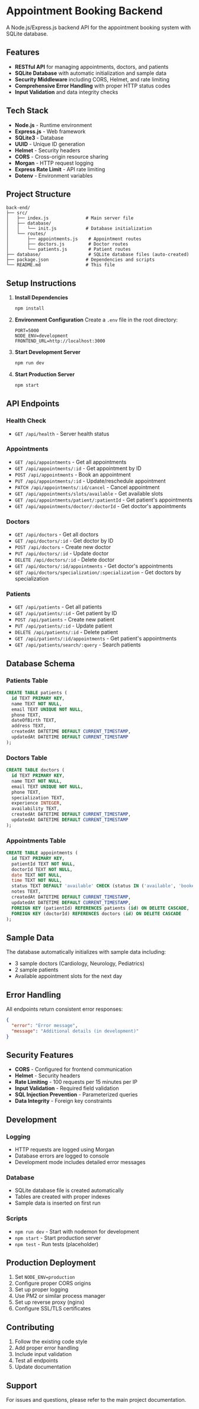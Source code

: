 # Appointment Booking Backend

A Node.js/Express.js backend API for the appointment booking system with SQLite database.

## Features

- **RESTful API** for managing appointments, doctors, and patients
- **SQLite Database** with automatic initialization and sample data
- **Security Middleware** including CORS, Helmet, and rate limiting
- **Comprehensive Error Handling** with proper HTTP status codes
- **Input Validation** and data integrity checks

## Tech Stack

- **Node.js** - Runtime environment
- **Express.js** - Web framework
- **SQLite3** - Database
- **UUID** - Unique ID generation
- **Helmet** - Security headers
- **CORS** - Cross-origin resource sharing
- **Morgan** - HTTP request logging
- **Express Rate Limit** - API rate limiting
- **Dotenv** - Environment variables

## Project Structure

```
back-end/
├── src/
│   ├── index.js              # Main server file
│   ├── database/
│   │   └── init.js           # Database initialization
│   └── routes/
│       ├── appointments.js    # Appointment routes
│       ├── doctors.js         # Doctor routes
│       └── patients.js        # Patient routes
├── database/                  # SQLite database files (auto-created)
├── package.json              # Dependencies and scripts
└── README.md                 # This file
```

## Setup Instructions

1. **Install Dependencies**
   ```bash
   npm install
   ```

2. **Environment Configuration**
   Create a `.env` file in the root directory:
   ```env
   PORT=5000
   NODE_ENV=development
   FRONTEND_URL=http://localhost:3000
   ```

3. **Start Development Server**
   ```bash
   npm run dev
   ```

4. **Start Production Server**
   ```bash
   npm start
   ```

## API Endpoints

### Health Check
- `GET /api/health` - Server health status

### Appointments
- `GET /api/appointments` - Get all appointments
- `GET /api/appointments/:id` - Get appointment by ID
- `POST /api/appointments` - Book an appointment
- `PUT /api/appointments/:id` - Update/reschedule appointment
- `PATCH /api/appointments/:id/cancel` - Cancel appointment
- `GET /api/appointments/slots/available` - Get available slots
- `GET /api/appointments/patient/:patientId` - Get patient's appointments
- `GET /api/appointments/doctor/:doctorId` - Get doctor's appointments

### Doctors
- `GET /api/doctors` - Get all doctors
- `GET /api/doctors/:id` - Get doctor by ID
- `POST /api/doctors` - Create new doctor
- `PUT /api/doctors/:id` - Update doctor
- `DELETE /api/doctors/:id` - Delete doctor
- `GET /api/doctors/:id/appointments` - Get doctor's appointments
- `GET /api/doctors/specialization/:specialization` - Get doctors by specialization

### Patients
- `GET /api/patients` - Get all patients
- `GET /api/patients/:id` - Get patient by ID
- `POST /api/patients` - Create new patient
- `PUT /api/patients/:id` - Update patient
- `DELETE /api/patients/:id` - Delete patient
- `GET /api/patients/:id/appointments` - Get patient's appointments
- `GET /api/patients/search/:query` - Search patients

## Database Schema

### Patients Table
```sql
CREATE TABLE patients (
  id TEXT PRIMARY KEY,
  name TEXT NOT NULL,
  email TEXT UNIQUE NOT NULL,
  phone TEXT,
  dateOfBirth TEXT,
  address TEXT,
  createdAt DATETIME DEFAULT CURRENT_TIMESTAMP,
  updatedAt DATETIME DEFAULT CURRENT_TIMESTAMP
);
```

### Doctors Table
```sql
CREATE TABLE doctors (
  id TEXT PRIMARY KEY,
  name TEXT NOT NULL,
  email TEXT UNIQUE NOT NULL,
  phone TEXT,
  specialization TEXT,
  experience INTEGER,
  availability TEXT,
  createdAt DATETIME DEFAULT CURRENT_TIMESTAMP,
  updatedAt DATETIME DEFAULT CURRENT_TIMESTAMP
);
```

### Appointments Table
```sql
CREATE TABLE appointments (
  id TEXT PRIMARY KEY,
  patientId TEXT NOT NULL,
  doctorId TEXT NOT NULL,
  date TEXT NOT NULL,
  time TEXT NOT NULL,
  status TEXT DEFAULT 'available' CHECK (status IN ('available', 'booked', 'cancelled', 'completed')),
  notes TEXT,
  createdAt DATETIME DEFAULT CURRENT_TIMESTAMP,
  updatedAt DATETIME DEFAULT CURRENT_TIMESTAMP,
  FOREIGN KEY (patientId) REFERENCES patients (id) ON DELETE CASCADE,
  FOREIGN KEY (doctorId) REFERENCES doctors (id) ON DELETE CASCADE
);
```

## Sample Data

The database automatically initializes with sample data including:
- 3 sample doctors (Cardiology, Neurology, Pediatrics)
- 2 sample patients
- Available appointment slots for the next day

## Error Handling

All endpoints return consistent error responses:
```json
{
  "error": "Error message",
  "message": "Additional details (in development)"
}
```

## Security Features

- **CORS** - Configured for frontend communication
- **Helmet** - Security headers
- **Rate Limiting** - 100 requests per 15 minutes per IP
- **Input Validation** - Required field validation
- **SQL Injection Prevention** - Parameterized queries
- **Data Integrity** - Foreign key constraints

## Development

### Logging
- HTTP requests are logged using Morgan
- Database errors are logged to console
- Development mode includes detailed error messages

### Database
- SQLite database file is created automatically
- Tables are created with proper indexes
- Sample data is inserted on first run

### Scripts
- `npm run dev` - Start with nodemon for development
- `npm start` - Start production server
- `npm test` - Run tests (placeholder)

## Production Deployment

1. Set `NODE_ENV=production`
2. Configure proper CORS origins
3. Set up proper logging
4. Use PM2 or similar process manager
5. Set up reverse proxy (nginx)
6. Configure SSL/TLS certificates

## Contributing

1. Follow the existing code style
2. Add proper error handling
3. Include input validation
4. Test all endpoints
5. Update documentation

## Support

For issues and questions, please refer to the main project documentation.
